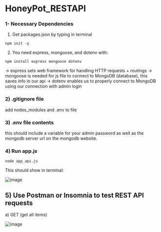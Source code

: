 # HoneyPot_RESTAPI

### 1- Necessary Dependencies ###

1) Get packages.json by typing in terminal 

``` npm init -y ```

2) You need express, mongoose, and dotenv with:

``` npm install express mongoose dotenv ```

-> express sets web framework for handling HTTP requests + routings
-> mongoose is needed for js file to connect to MongoDB (database), this saves info in our api
-> dotenv enables us to properly connect to MongoDB using our connection with admin login

### 2) .gitignore file

add nodes_modules and .env to file

### 3) .env file contents

this should include a variable for your admin password as well as the mongodb server url on the mongodb website.


### 4) Run app.js ###

 ```node app_api.js```

This should show in terminal:

![image](https://github.com/user-attachments/assets/be25d761-afa8-4705-a946-6c68a65056d1)


## 5) Use Postman or Insomnia to test REST API requests


a) GET (get all items)

![image](https://github.com/user-attachments/assets/3f390611-7cf3-4215-99f9-f68072d9a9f1)

